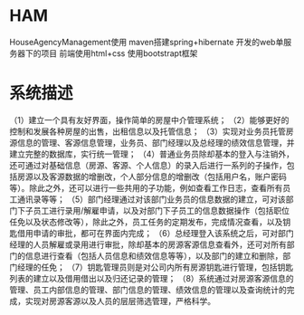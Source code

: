 # HAM
HouseAgencyManagement使用 maven搭建spring+hibernate 开发的web单服务器下的项目
前端使用html+css 使用bootstrapt框架
# 系统描述
（1）建立一个具有友好界面，操作简单的房屋中介管理系统；
（2）能够更好的控制和发展各种房屋的出售，出租信息以及托管信息；
（3）实现对业务员托管房源信息的管理、客源信息管理，业务员、部门经理以及总经理的绩效信息管理，并建立完整的数据库，实行统一管理； 
（4）普通业务员除却基本的登入与注销外，还可通过对基础信息（房源、客源、个人信息）的录入后进行一系列的子操作，包括房源以及客源数据的增删改，个人部分信息的增删改（包括用户名，账户密码等）。除此之外，还可以进行一些共用的子功能，例如查看工作日志，查看所有员工通讯录等等；
（5）部门经理通过对该部门业务员的信息数据的建立，可对该部门下子员工进行录用/解雇申请，以及对部门下子员工的信息数据操作（包括职位任免以及状态修改等），除此之外，员工任务的定期发布，完成情况查看，以及钥匙借用申请的审批，都可在界面内完成；
（6）总经理登入该系统之后，可对部门经理的人员解雇或录用进行审批，除却基本的房源客源信息查看外，还可对所有部门的信息进行查看（包括人员信息和绩效信息等等），以及部门的建立和删除，部门经理的任免；
（7）钥匙管理员则是对公司内所有房源钥匙进行管理，包括钥匙列表的建立以及借用借出以及归还记录的管理；
（8）系统通过对房源客源信息的管理、员工内部信息的管理、部门信息的管理、绩效信息的管理以及查询统计的完成，实现对房源客源以及人员的层层筛选管理，严格科学。



